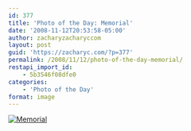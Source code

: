 ```yaml
---
id: 377
title: 'Photo of the Day: Memorial'
date: '2008-11-12T20:53:58-05:00'
author: zacharyzacharyccom
layout: post
guid: 'https://zacharyc.com/?p=377'
permalink: /2008/11/12/photo-of-the-day-memorial/
restapi_import_id:
    - 5b3546f08dfe0
categories:
    - 'Photo of the Day'
format: image
---
```


[![](https://i0.wp.com/zacharyc.smugmug.com/photos/414949914_JQsT4-M.jpg?resize=600%2C396 "Memorial")](http://zacharyc.smugmug.com/gallery/6035965_mvCXN/1/#414949914_JQsT4-A-LB)